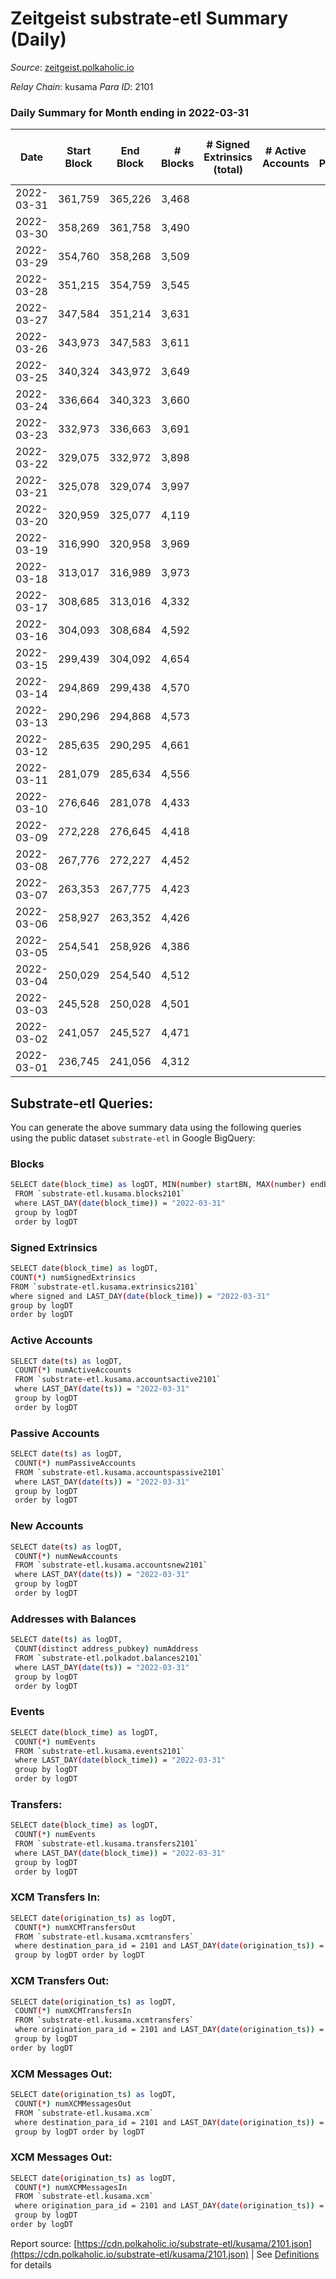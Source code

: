 # Zeitgeist substrate-etl Summary (Daily)

_Source_: [zeitgeist.polkaholic.io](https://zeitgeist.polkaholic.io)

*Relay Chain*: kusama
*Para ID*: 2101



### Daily Summary for Month ending in 2022-03-31


| Date | Start Block | End Block | # Blocks | # Signed Extrinsics (total) | # Active Accounts | # Passive | # New | # Addresses with Balances | # Events | # Transfers | # XCM Transfers In | # XCM Transfers Out | # XCM In | # XCM Out | Issues | 
| ---- | ----------- | --------- | -------- | --------------------------- | ----------------- | --------- | ----- | ------------------------- | -------- | ----------- | ------------------ | ------------------- | -------- | --------- | ------ |
| 2022-03-31 | 361,759 | 365,226 | 3,468 |  |  |  |  | 5 | 12,486 |   |   |   |  |  |  |
| 2022-03-30 | 358,269 | 361,758 | 3,490 |  |  |  |  | 5 | 12,567 |   |   |   |  |  |  |
| 2022-03-29 | 354,760 | 358,268 | 3,509 |  |  |  |  | 5 | 12,633 |   |   |   |  |  |  |
| 2022-03-28 | 351,215 | 354,759 | 3,545 |  |  |  |  | 5 | 12,762 |   |   |   |  |  |  |
| 2022-03-27 | 347,584 | 351,214 | 3,631 |  |  |  |  | 5 | 13,071 |   |   |   |  |  |  |
| 2022-03-26 | 343,973 | 347,583 | 3,611 |  |  |  |  | 5 | 13,002 |   |   |   |  |  |  |
| 2022-03-25 | 340,324 | 343,972 | 3,649 |  |  |  |  | 5 | 13,137 |   |   |   |  |  |  |
| 2022-03-24 | 336,664 | 340,323 | 3,660 |  |  |  |  | 5 | 13,179 |   |   |   |  |  |  |
| 2022-03-23 | 332,973 | 336,663 | 3,691 |  |  |  |  | 5 | 13,287 |   |   |   |  |  |  |
| 2022-03-22 | 329,075 | 332,972 | 3,898 |  |  |  |  | 5 | 14,037 |   |   |   |  |  |  |
| 2022-03-21 | 325,078 | 329,074 | 3,997 |  |  |  |  | 5 | 14,391 |   |   |   |  |  |  |
| 2022-03-20 | 320,959 | 325,077 | 4,119 |  |  |  |  | 5 | 14,832 |   |   |   |  |  |  |
| 2022-03-19 | 316,990 | 320,958 | 3,969 |  |  |  |  | 5 | 14,289 |   |   |   |  |  |  |
| 2022-03-18 | 313,017 | 316,989 | 3,973 |  |  |  |  | 5 | 14,304 |   |   |   |  |  |  |
| 2022-03-17 | 308,685 | 313,016 | 4,332 |  |  |  |  | 5 | 16,189 |   |   |   |  |  |  |
| 2022-03-16 | 304,093 | 308,684 | 4,592 |  |  |  |  | 5 | 17,442 |   |   |   |  |  |  |
| 2022-03-15 | 299,439 | 304,092 | 4,654 |  |  |  |  | 5 | 17,689 |   |   |   |  |  |  |
| 2022-03-14 | 294,869 | 299,438 | 4,570 |  |  |  |  | 5 | 17,363 |   |   |   |  |  |  |
| 2022-03-13 | 290,296 | 294,868 | 4,573 |  |  |  |  | 5 | 17,371 |   |   |   |  |  |  |
| 2022-03-12 | 285,635 | 290,295 | 4,661 |  |  |  |  | 5 | 17,714 |   |   |   |  |  |  |
| 2022-03-11 | 281,079 | 285,634 | 4,556 |  |  |  |  | 5 | 17,316 |   |   |   |  |  |  |
| 2022-03-10 | 276,646 | 281,078 | 4,433 |  |  |  |  | 5 | 16,846 |   |   |   |  |  |  |
| 2022-03-09 | 272,228 | 276,645 | 4,418 |  |  |  |  | 5 | 16,787 |   |   |   |  |  |  |
| 2022-03-08 | 267,776 | 272,227 | 4,452 |  |  |  |  | 5 | 16,914 |   |   |   |  |  |  |
| 2022-03-07 | 263,353 | 267,775 | 4,423 |  |  |  |  | 5 | 16,808 |   |   |   |  |  |  |
| 2022-03-06 | 258,927 | 263,352 | 4,426 |  |  |  |  | 5 | 16,823 |   |   |   |  |  |  |
| 2022-03-05 | 254,541 | 258,926 | 4,386 |  |  |  |  | 5 | 16,658 |   |   |   |  |  |  |
| 2022-03-04 | 250,029 | 254,540 | 4,512 |  |  |  |  | 5 | 17,149 |   |   |   |  |  |  |
| 2022-03-03 | 245,528 | 250,028 | 4,501 |  |  |  |  | 5 | 17,103 |   |   |   |  |  |  |
| 2022-03-02 | 241,057 | 245,527 | 4,471 |  |  |  |  | 5 | 16,990 |   |   |   |  |  |  |
| 2022-03-01 | 236,745 | 241,056 | 4,312 |  |  |  |  | 5 | 16,431 |   |   |   |  |  |  |

## Substrate-etl Queries:
You can generate the above summary data using the following queries using the public dataset `substrate-etl` in Google BigQuery:

### Blocks
```bash
SELECT date(block_time) as logDT, MIN(number) startBN, MAX(number) endBN, COUNT(*) numBlocks 
 FROM `substrate-etl.kusama.blocks2101`  
 where LAST_DAY(date(block_time)) = "2022-03-31" 
 group by logDT 
 order by logDT
```

### Signed Extrinsics
```bash
SELECT date(block_time) as logDT, 
COUNT(*) numSignedExtrinsics 
FROM `substrate-etl.kusama.extrinsics2101`  
where signed and LAST_DAY(date(block_time)) = "2022-03-31" 
group by logDT 
order by logDT
```

### Active Accounts
```bash
SELECT date(ts) as logDT, 
 COUNT(*) numActiveAccounts 
 FROM `substrate-etl.kusama.accountsactive2101` 
 where LAST_DAY(date(ts)) = "2022-03-31" 
 group by logDT 
 order by logDT
```

### Passive Accounts
```bash
SELECT date(ts) as logDT, 
 COUNT(*) numPassiveAccounts 
 FROM `substrate-etl.kusama.accountspassive2101` 
 where LAST_DAY(date(ts)) = "2022-03-31" 
 group by logDT 
 order by logDT
```

### New Accounts
```bash
SELECT date(ts) as logDT, 
 COUNT(*) numNewAccounts 
 FROM `substrate-etl.kusama.accountsnew2101` 
 where LAST_DAY(date(ts)) = "2022-03-31" 
 group by logDT
 order by logDT
```

### Addresses with Balances
```bash
SELECT date(ts) as logDT,
 COUNT(distinct address_pubkey) numAddress 
 FROM `substrate-etl.polkadot.balances2101` 
 where LAST_DAY(date(ts)) = "2022-03-31" 
 group by logDT 
 order by logDT
```

### Events
```bash
SELECT date(block_time) as logDT, 
 COUNT(*) numEvents 
 FROM `substrate-etl.kusama.events2101` 
 where LAST_DAY(date(block_time)) = "2022-03-31" 
 group by logDT 
 order by logDT
```

### Transfers:
```bash
SELECT date(block_time) as logDT, 
 COUNT(*) numEvents 
 FROM `substrate-etl.kusama.transfers2101` 
 where LAST_DAY(date(block_time)) = "2022-03-31" 
 group by logDT 
 order by logDT
```

### XCM Transfers In:
```bash
SELECT date(origination_ts) as logDT, 
 COUNT(*) numXCMTransfersOut 
 FROM `substrate-etl.kusama.xcmtransfers` 
 where destination_para_id = 2101 and LAST_DAY(date(origination_ts)) = "2022-03-31" 
 group by logDT order by logDT
```

### XCM Transfers Out:
```bash
SELECT date(origination_ts) as logDT, 
 COUNT(*) numXCMTransfersIn 
 FROM `substrate-etl.kusama.xcmtransfers` 
 where origination_para_id = 2101 and LAST_DAY(date(origination_ts)) = "2022-03-31" 
 group by logDT 
order by logDT
```

### XCM Messages Out:
```bash
SELECT date(origination_ts) as logDT, 
 COUNT(*) numXCMMessagesOut 
 FROM `substrate-etl.kusama.xcm` 
 where destination_para_id = 2101 and LAST_DAY(date(origination_ts)) = "2022-03-31" 
 group by logDT order by logDT
```

### XCM Messages Out:
```bash
SELECT date(origination_ts) as logDT, 
 COUNT(*) numXCMMessagesIn 
 FROM `substrate-etl.kusama.xcm` 
 where origination_para_id = 2101 and LAST_DAY(date(origination_ts)) = "2022-03-31" 
 group by logDT 
order by logDT
```


Report source: [https://cdn.polkaholic.io/substrate-etl/kusama/2101.json](https://cdn.polkaholic.io/substrate-etl/kusama/2101.json) | See [Definitions](/DEFINITIONS.md) for details
